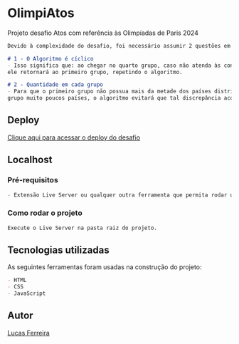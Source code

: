 # OlimpiAtos

Projeto desafio Atos com referência às Olimpíadas de Paris 2024

```md
Devido à complexidade do desafio, foi necessário assumir 2 questões em aberto:

# 1 - O Algoritmo é cíclico
- Isso significa que: ao chegar no quarto grupo, caso não atenda às condições de parada,
ele retornará ao primeiro grupo, repetindo o algoritmo.

# 2 - Quantidade em cada grupo
- Para que o primeiro grupo não possua mais da metade dos países distribuídos e o último
grupo muito poucos países, o algoritmo evitará que tal discrepância aconteça.

```

## Deploy

[Clique aqui para acessar o deploy do desafio](https://lksferreira.github.io/sorteio-paises/)

## Localhost

### Pré-requisitos

```md
- Extensão Live Server ou qualquer outra ferramenta que permita rodar um servidor local.
```
### Como rodar o projeto

```md
Execute o Live Server na pasta raiz do projeto.
```

## Tecnologias utilizadas

As seguintes ferramentas foram usadas na construção do projeto:

```md
- HTML
- CSS
- JavaScript
```

## Autor

[Lucas Ferreira](https://www.linkedin.com/in/lucas-ferreira-developer)
